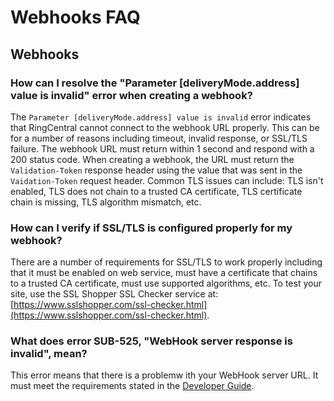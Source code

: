 # Webhooks FAQ

## Webhooks

### How can I resolve the "Parameter [deliveryMode.address] value is invalid" error when creating a webhook?

The `Parameter [deliveryMode.address] value is invalid` error indicates that RingCentral cannot connect to the webhook URL properly. This can be for a number of reasons including timeout, invalid response, or SSL/TLS failure. The webhook URL must return within 1 second and respond with a 200 status code. When creating a webhook, the URL must return the `Validation-Token` response header using the value that was sent in the `Vaidation-Token` request header. Common TLS issues can include: TLS isn't enabled, TLS does not chain to a trusted CA certificate, TLS certificate chain is missing, TLS algorithm mismatch, etc.

### How can I verify if SSL/TLS is configured properly for my webhook?

There are a number of requirements for SSL/TLS to work properly including that it must be enabled on web service, must have a certificate that chains to a trusted CA certificate, must use supported algorithms, etc. To test your site, use the SSL Shopper SSL Checker service at: [https://www.sslshopper.com/ssl-checker.html](https://www.sslshopper.com/ssl-checker.html).

### What does error SUB-525, "WebHook server response is invalid", mean?

This error means that there is a problemw ith your WebHook server URL. It must meet the requirements stated in the [Developer Guide](http://ringcentral-api-docs.readthedocs.io/en/latest/webhooks/).
